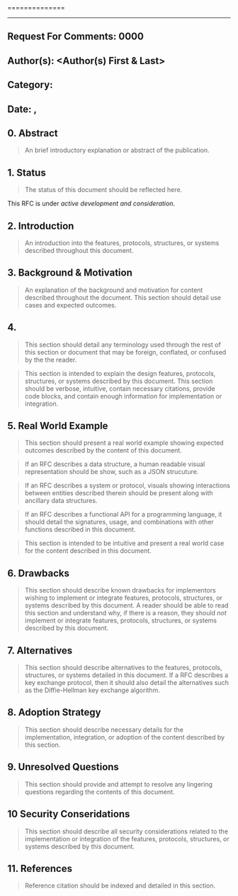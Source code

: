 <Topic Name>
==============

---
Request For Comments: 0000
---
Author(s): <Author(s) First & Last>
---
Category: <Category>
---
Date: <Month>, <Year>
---

## 0. Abstract

> An brief introductory explanation or abstract of the publication.

## 1. Status

> The status of this document should be reflected here.

This RFC is under _active development and consideration_.

## 2. Introduction

> An introduction into the features, protocols, structures, or systems described
> throughout this document.

## 3. Background & Motivation

> An explanation of the background and motivation for content described
> throughout the document. This section should detail use cases
> and expected outcomes.

## 4. <Topic Name>

> This section should detail any terminology used through the rest of
> this section or document that may be foreign, conflated, or confused by the
> the reader.

> This section is intended to explain the design features, protocols,
> structures, or systems described by this document. This section should
> be verbose, intuitive, contain necessary citations, provide code blocks, and
> contain enough information for implementation or integration.

## 5. Real World Example

> This section should present a real world example showing expected
> outcomes described by the content of this document.

> If an RFC describes a data structure, a human readable visual representation
> should be show, such as a JSON strucuture.

> If an RFC describes a system or protocol, visuals showing interactions
> between entities described therein should be present along with
> ancillary data structures.

> If an RFC describes a functional API for a programming language, it
> should detail the signatures, usage, and combinations with other
> functions described in this document.

> This section is intended to be intuitive and present a real world case
> for the content described in this document.

## 6. Drawbacks

> This section should describe known drawbacks for implementors
> wishing to implement or integrate features, protocols, structures, or systems
> described by this document. A reader should be able to read this section
> and understand why, if there is a reason, they should *not* implement
> or integrate features, protocols, structures, or systems described by
> this document.

## 7. Alternatives

> This section should describe alternatives to the features, protocols,
> structures, or systems detailed in this document. If a RFC describes
> a key exchange protocol, then it should also detail the alternatives
> such as the Diffie-Hellman key exchange algorithm.

## 8. Adoption Strategy

> This section should describe necessary details for the implementation,
> integration, or adoption of the content described by this section.

## 9. Unresolved Questions

> This section should provide and attempt to resolve any lingering questions
> regarding the contents of this document.

## 10 Security Conseridations

> This section should describe all security considerations related to
> the implementation or integration of the features, protocols, structures,
> or systems described by this document.

## 11. References

> Reference citation should be indexed and detailed in this section.
